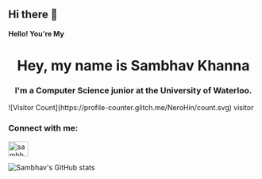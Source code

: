 ## Hi there 👋
**Hello! You're My**
<h1 align="center">Hey, my name is Sambhav Khanna</h1>
<h3 align="center">I'm a Computer Science junior at the University of Waterloo.</h3>
![Visitor Count](https://profile-counter.glitch.me/NeroHin/count.svg)
visitor
<h3 align="left">Connect with me:</h3>
<p align="left">
<a href="https://linkedin.com/in/sambhav-khanna" target="blank"><img align="center" src="https://raw.githubusercontent.com/rahuldkjain/github-profile-readme-generator/master/src/images/icons/Social/linked-in-alt.svg" alt="sambhav-khanna" height="30" width="40" /></a>
</p>


  ![Sambhav's GitHub stats](https://github-readme-stats.vercel.app/api?username=sambhavKhanna&show)

<!--
**sambhavKhanna/sambhavKhanna** is a ✨ _special_ ✨ repository because its `README.md` (this file) appears on your GitHub profile.

Here are some ideas to get you started:

- 🔭 I’m currently working on ...
- 🌱 I’m currently learning ...
- 👯 I’m looking to collaborate on ...
- 🤔 I’m looking for help with ...
- 💬 Ask me about ...
- 📫 How to reach me: ...
- 😄 Pronouns: ...
- ⚡ Fun fact: ...
-->
